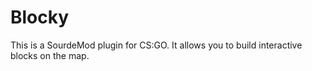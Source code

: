 # Blocky
This is a SourdeMod plugin for CS:GO. It allows you to build interactive blocks on the map.
